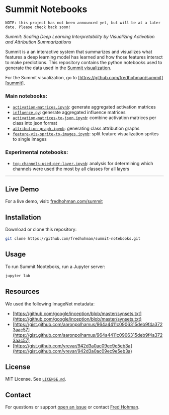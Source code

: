 # Summit Notebooks

```
NOTE: this project has not been announced yet, but will be at a later date. Please check back soon!
```

*Summit: Scaling Deep Learning Interpretability by Visualizing Activation and Attribution Summarizations*

Summit is a an interactive system that summarizes and visualizes what features a deep learning model has learned and how those features interact to make predictions.
This repository contains the python notebooks used to generate the data used in the [Summit visualization][summit].

For the Summit visualization, go to [https://github.com/fredhohman/summit][summit].

### Main notebooks:

* [`activation-matrices.ipynb`](activation-matrices.ipynb): generate aggregated activation matrices
* [`influence.py`](activation-matrices.ipynb): generate aggregated influence matrices
* [`activation-matrices-to-json.ipynb`](activation-matrices-to-json.ipynb): combine activation matrices per class into json format
* [`attribution-graph.ipynb`](dag.ipynb): generating class attribution graphs
* [`feature-vis-sprite-to-images.ipynb`](feature-vis-sprite-to-images.ipynb): split feature visualization sprites to single images

### Experimental notebooks:

* [`top-channels-used-per-layer.ipynb`](top-channels-used-per-layer.ipynb): analysis for determining which channels were used the most by all classes for all layers

***

## Live Demo

For a live demo, visit: [fredhohman.com/summit][demo]


## Installation

Download or clone this repository:

```bash
git clone https://github.com/fredhohman/summit-notebooks.git
```


## Usage

To run Summit Nooteboks, run a Jupyter server:

```bash
jupyter lab
```


## Resources

We used the following ImageNet metadata:

* [https://github.com/google/inception/blob/master/synsets.txt](https://github.com/google/inception/blob/master/synsets.txt)
* [https://gist.github.com/aaronpolhamus/964a4411c0906315deb9f4a3723aac57](https://gist.github.com/aaronpolhamus/964a4411c0906315deb9f4a3723aac57)
* [https://gist.github.com/yrevar/942d3a0ac09ec9e5eb3a](https://gist.github.com/yrevar/942d3a0ac09ec9e5eb3a)


## License

MIT License. See [`LICENSE.md`](LICENSE.md).


## Contact

For questions or support [open an issue][issues] or contact [Fred Hohman][fred].

[summit]: https://github.com/fredhohman/summit
[fred]: https://fredhohman.com
[demo]: https://fredhohman.com/summit/
[issues]: https://github.com/fredhohman/summit-notebooks/issues
